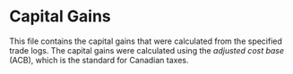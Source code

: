 # Capital Gains

This file contains the capital gains that were calculated from the specified trade logs.
The capital gains were calculated using the *adjusted cost base* (ACB), which is the standard for Canadian taxes.
